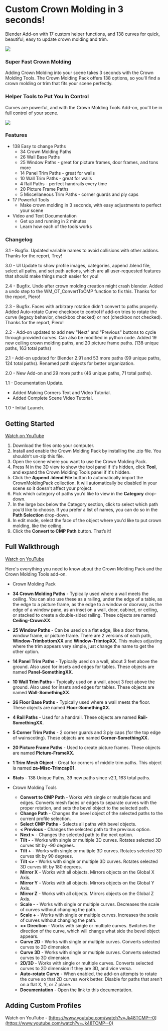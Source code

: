 Custom Crown Molding in 3 seconds!
==================================

Blender Add-on with 17 custom helper functions, and 138 curves for quick, beautiful, easy to update crown molding and trim.

![](https://d1231c29xbpffx.cloudfront.net/cache/562bb421f58086bb1e8474587ff0c3a7.gif)

### Super Fast Crown Molding

Adding Crown Molding into your scene takes 3 seconds with the Crown Molding Tools. The Crown Molding Pack offers 138 options, so you'll find a crown molding or trim that fits your scene perfectly.

### Helper Tools to Put You In Control

Curves are powerful, and with the Crown Molding Tools Add-on, you'll be in full control of your scene.

![](https://d1231c29xbpffx.cloudfront.net/cache/b26cd0fa07c2d729f70d52e7077e7afe.jpg)

### Features

*   138 Easy to change Paths
    *   34 Crown Molding Paths
    *   26 Wall Base Paths
    *   25 Window Paths - great for picture frames, door frames, and tons more
    *   14 Panel Trim Paths - great for walls
    *   10 Wall Trim Paths - great for walls
    *   4 Rail Paths - perfect handrails every time
    *   20 Picture Frame Paths
    *   5 Miscellaneous Trim Paths - corner guards and ply caps
*   17 Powerful Tools
    *   Make crown molding in 3 seconds, with easy adjustments to perfect your scene
*   Video and Text Documentation
    *   Get up and running in 2 minutes
    *   Learn how each of the tools works

### Changelog

3.1 - Bugfix. Updated variable names to avoid collisions with other addons. Thanks for the report, Trey!

3.0 - UI Update to show profile images, categories, append .blend file, select all paths, and set path actions, which are all user-requested features that should make things much easier for you!

2.4 - Bugfix. Undo after crown molding creation might crash blender. Added a undo step to the WM\_OT\_ConvertToCMP function to fix this. Thanks for the report, Piero!

2.3 - Bugfix. Faces with arbitrary rotation didn't convert to paths properly. Added Auto-rotate Curve checkbox to control if add-on tries to rotate the curve (legacy behavior, checkbox checked) or not (checkbox not checked). Thanks for the report, Piero!

2.2 - Add-on updated to add new "Next" and "Previous" buttons to cycle through provided curves. Can also be modified in python code. Added 19 new ceiling crown molding paths, and 20 picture frame paths. (138 unique paths, 163 total paths)

2.1 - Add-on updated for Blender 2.91 and 53 more paths (99 unique paths, 124 total paths). Renamed path objects for better organization.

2.0 - New Add-on and 29 more paths (46 unique paths, 71 total paths).

1.1 - Documentation Update.

*   Added Making Corners Text and Video Tutorial.
*   Added Complete Scene Video Tutorial.

1.0 - Initial Launch.

Getting Started
---------------

[Watch on YouTube](https://www.youtube.com/watch?v=Df_tjdnC_4E)

1.  Download the files onto your computer.
2.  Install and enable the Crown Molding Pack by installing the .zip file. You shouldn’t un-zip this file.
3.  Open the scene where you want to use the Crown Molding Pack.
4.  Press N in the 3D view to show the tool panel if it's hidden, click **Tool**, and expand the Crown Molding Tools panel if it's hidden.
5.  Click the **Append .blend File** button to automatically import the CrownMoldingPack collection. It will automatically be disabled in your scene so it doesn't affect your project.
6.  Pick which category of paths you’d like to view in the **Category** drop-down.
7.  In the large box below the Category section, click to select which path you’d like to choose. If you prefer a list of names, you can do so in the **Path Selection** drop-down.
8.  In edit mode, select the face of the object where you'd like to put crown molding, like the ceiling.
9.  Click the **Convert to CMP Path** button. That’s it!

Full Walkthrough
----------------

[Watch on YouTube](https://www.youtube.com/watch?v=k7-kuUkWLUQ)

Here's everything you need to know about the Crown Molding Pack and the Crown Molding Tools add-on.

*   Crown Molding Pack

*   **34 Crown Molding Paths** - Typically used where a wall meets the ceiling. You can also use these as a railing, under the edge of a table, as the edge to a picture frame, as the edge to a window or doorway, as the edge of a window pane, as an inset on a wall, door, cabinet, or ceiling, or stacked to create a double-sided railing. These objects are named **Ceiling-CrownXX**.
*   **25 Window Paths** - Can be used on a flat edge, like a door frame, window frame, or picture frame. There are 2 versions of each path, **Window-TrimbottomXX** and **Window-TrimtopXX**. This makes adjusting where the trim appears very simple, just change the name to get the other option.
*   **14 Panel Trim Paths** - Typically used on a wall, about 3 feet above the ground. Also used for insets and edges for tables. These objects are named **Panel-SomethingXX**.
*   **10 Wall Trim Paths** - Typically used on a wall, about 3 feet above the ground. Also used for insets and edges for tables. These objects are named **Wall-SomethingXX**.
*   **26 Floor Base Paths** - Typically used where a wall meets the floor. These objects are named **Floor-SomethingXX**.
*   **4 Rail Paths** - Used for a handrail. These objects are named **Rail-SomethingXX**.
*   **5 Corner Trim Paths** - 2 corner guards and 3 ply caps (for the top edge of wainscoting). These objects are named **Corner-SomethingXX.**
*   **20 Picture Frame Paths** - Used to create picture frames. These objects are named **Picture-FrameXX.**
*   **1 Trim Mesh Object** - Great for corners of middle trim paths. This object is named **za-Misc-Trimcap01**.
*   **Stats** \- 138 Unique Paths, 39 new paths since v2.1, 163 total paths.

*   Crown Molding Tools
    *   **Convert to CMP Path** - Works with single or multiple faces and edges. Converts mesh faces or edges to separate curves with the proper rotation, and sets the bevel object to the selected path.
    *   **Change Path** - Changes the bevel object of the selected paths to the current profile selection.
    *   **Select CMP Paths** - Selects all paths with bevel objects.
    *   **< Previous** - Changes the selected path to the previous option.
    *   **Next >** - Changes the selected path to the next option.
    *   **Tilt -** - Works with single or multiple 3D curves. Rotates selected 3D curves tilt by -90 degrees.
    *   **Tilt +** - Works with single or multiple 3D curves. Rotates selected 3D curves tilt by 90 degrees.
    *   **Tilt <>** - Works with single or multiple 3D curves. Rotates selected 3D curves tilt by 180 degrees.
    *   **Mirror X** - Works with all objects. Mirrors objects on the Global X Axis.
    *   **Mirror Y** - Works with all objects. Mirrors objects on the Global Y Axis.
    *   **Mirror Z** - Works with all objects. Mirrors objects on the Global Z Axis.
    *   **Scale -** - Works with single or multiple curves. Decreases the scale of curves without changing the path.
    *   **Scale +** - Works with single or multiple curves. Increases the scale of curves without changing the path.
    *   **<> Direction** - Works with single or multiple curves. Switches the direction of the curve, which will change what side the bevel object appears.
    *   **Curve 2D** - Works with single or multiple curves. Converts selected curves to 2D dimension.
    *   **Curve 3D** - Works with single or multiple curves. Converts selected curves to 3D dimension.
    *   **2D/3D** - Works with single or multiple curves. Converts selected curves to 2D dimension if they are 3D, and vice versa.
    *   **Auto-rotate Curve** - When enabled, the add-on attempts to rotate the curve so that 2D curves work better. Disable for paths that aren't on a flat X, Y, or Z plane.
    *   **Documentation** - Open the link to this documentation.

Adding Custom Profiles
----------------------

Watch on YouTube - [https://www.youtube.com/watch?v=Jk48TCMP--0](https://www.youtube.com/watch?v=Jk48TCMP--0)
